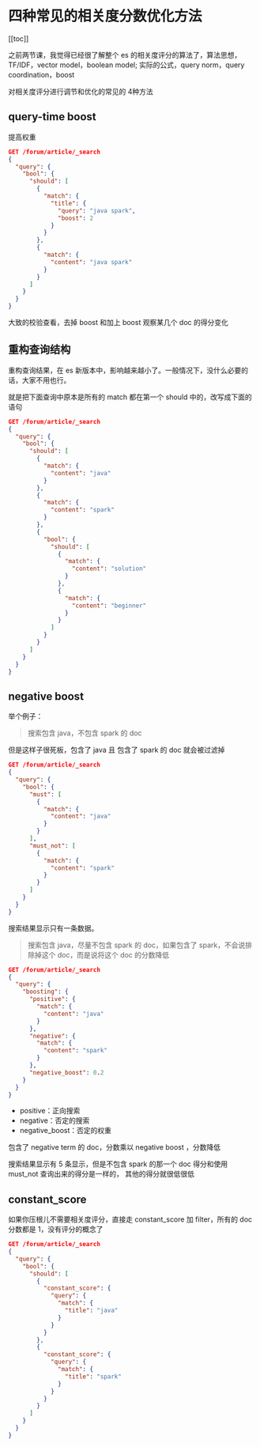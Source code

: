 # 四种常见的相关度分数优化方法
[[toc]]

之前两节课，我觉得已经很了解整个 es 的相关度评分的算法了，算法思想，TF/IDF，vector model，boolean model;
实际的公式，query norm，query coordination，boost

对相关度评分进行调节和优化的常见的 4种方法

## query-time boost

提高权重

```json
GET /forum/article/_search
{
  "query": {
    "bool": {
      "should": [
        {
          "match": {
            "title": {
              "query": "java spark",
              "boost": 2
            }
          }
        },
        {
          "match": {
            "content": "java spark"
          }
        }
      ]
    }
  }
}
```

大致的校验查看，去掉 boost 和加上 boost 观察某几个 doc 的得分变化

## 重构查询结构

重构查询结果，在 es 新版本中，影响越来越小了。一般情况下，没什么必要的话，大家不用也行。

就是把下面查询中原本是所有的 match 都在第一个 should 中的，改写成下面的语句

```json
GET /forum/article/_search
{
  "query": {
    "bool": {
      "should": [
        {
          "match": {
            "content": "java"
          }
        },
        {
          "match": {
            "content": "spark"
          }
        },
        {
          "bool": {
            "should": [
              {
                "match": {
                  "content": "solution"
                }
              },
              {
                "match": {
                  "content": "beginner"
                }
              }
            ]
          }
        }
      ]
    }
  }
}
```

## negative boost

举个例子：

> 搜索包含 java，不包含 spark 的 doc

但是这样子很死板，包含了 java 且 包含了 spark 的 doc 就会被过滤掉

```json
GET /forum/article/_search
{
  "query": {
    "bool": {
      "must": [
        {
          "match": {
            "content": "java"
          }
        }
      ],
      "must_not": [
        {
          "match": {
            "content": "spark"
          }
        }
      ]
    }
  }
}
```
搜索结果显示只有一条数据。

> 搜索包含 java，尽量不包含 spark 的 doc，如果包含了 spark，不会说排除掉这个 doc，而是说将这个 doc 的分数降低

```json
GET /forum/article/_search
{
  "query": {
    "boosting": {
      "positive": {
        "match": {
          "content": "java"
        }
      },
      "negative": {
        "match": {
          "content": "spark"
        }
      },
      "negative_boost": 0.2
    }
  }
}
```

- positive：正向搜索
- negative：否定的搜索
- negative_boost：否定的权重

包含了 negative term 的 doc，分数乘以 negative boost ，分数降低

搜索结果显示有 5 条显示，但是不包含 spark 的那一个 doc 得分和使用 must_not 查询出来的得分是一样的，
其他的得分就很低很低

## constant_score
如果你压根儿不需要相关度评分，直接走 constant_score 加 filter，所有的 doc 分数都是 1，没有评分的概念了

```json
GET /forum/article/_search
{
  "query": {
    "bool": {
      "should": [
        {
          "constant_score": {
            "query": {
              "match": {
                "title": "java"
              }
            }
          }
        },
        {
          "constant_score": {
            "query": {
              "match": {
                "title": "spark"
              }
            }
          }
        }
      ]
    }
  }
}
```
